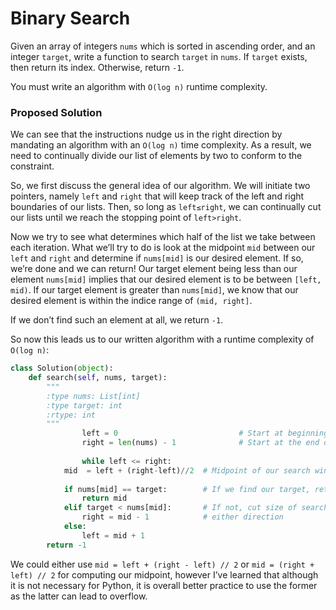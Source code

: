# Binary Search

Given an array of integers `nums` which is sorted in ascending order, and an integer `target`, write a function to search `target` in `nums`. If `target` exists, then return its index. Otherwise, return `-1`.

You must write an algorithm with `O(log n)` runtime complexity.

### Proposed Solution

We can see that the instructions nudge us in the right direction by mandating an algorithm with an `O(log n)` time complexity. As a result, we need to continually divide our list of elements by two to conform to the constraint.

So, we first discuss the general idea of our algorithm. We will initiate two pointers, namely `left`   and `right` that will keep track of the left and right boundaries of our lists. Then, so long as `left≤right`, we can continually cut our lists until we reach the stopping point of `left>right`.

Now we try to see what determines which half of the list we take between each iteration. What we’ll try to do is look at the midpoint `mid` between our `left` and `right` and determine if `nums[mid]` is our desired element. If so, we’re done and we can return! Our target element being less than our element `nums[mid]` implies that our desired element is to be between `[left, mid)`. If our target element is greater than `nums[mid]`, we know that our desired element is within the indice range of `(mid, right]`. 

If we don’t find such an element at all, we return `-1`.

So now this leads us to our written algorithm with a runtime complexity of `O(log n)`:

```python
class Solution(object):
    def search(self, nums, target):
        """
        :type nums: List[int]
        :type target: int
        :rtype: int
        """
				left = 0                           # Start at beginning of nums
				right = len(nums) - 1              # Start at the end of nums
                              
				while left <= right: 
            mid  = left + (right-left)//2  # Midpoint of our search window
																					 
            if nums[mid] == target:        # If we find our target, return mid
                return mid 
            elif target < nums[mid]:       # If not, cut size of search in 
                right = mid - 1            # either direction
            else:
                left = mid + 1            
        return -1
```

We could either use `mid = left + (right - left) // 2` or `mid = (right + left) // 2` for computing our midpoint, however I’ve learned that although it is not necessary for Python, it is overall better practice to use the former as the latter can lead to overflow.